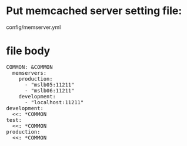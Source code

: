 # Put memcached server setting file:
  config/memserver.yml

# file body

<pre>
COMMON: &COMMON
  memservers:
    production:
      - "mslb05:11211"
      - "mslb06:11211"
    development:
      - "localhost:11211"
development:
  <<: *COMMON
test:
  <<: *COMMON
production:
  <<: *COMMON
</pre>

